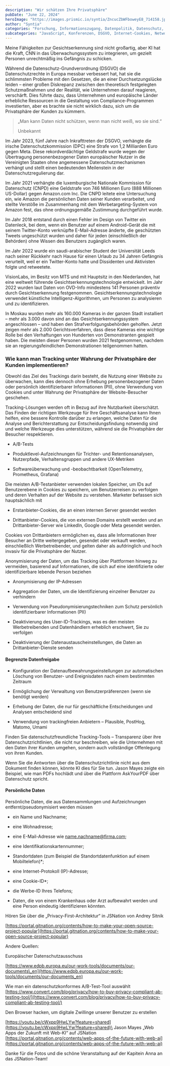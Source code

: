 ```yaml
---
description: "Wir schätzen Ihre Privatsphäre"
pubDate: "June 22, 2024"
heroImage: "https://images.prismic.io/syntia/ZncucZbWFboweyE8_714158.jpg?auto=format,compress?auto=compress,format"
author: "Syntia"
categories: "Forschung, Informationszugang, Datenpolitik, Datenschutz, Open Source"
subcategories: "JavaScript, Konferenzen, DSGVO, Internet-Cookies, Networking-Events, Künstliche Intelligenz, Überwachung"
---
```


Meine Fähigkeiten zur Gesichtserkennung sind nicht großartig, aber KI hat die
Kraft, CNN in das Überwachungssystem zu integrieren, um gezielt Personen
unrechtmäßig ins Gefängnis zu schicken.

Während die Datenschutz-Grundverordnung (DSGVO) die Datenschutzrechte in Europa
messbar verbessert hat, hat sie die schlimmsten Probleme mit den Gesetzen, die
an einer Durchsetzungslücke leiden – einer großen Diskrepanz zwischen den
theoretisch festgelegten Schutzmaßnahmen und der Realität, wie Unternehmen
darauf reagieren, verschärft. Dies führte dazu, dass Unternehmen und europäische
Länder erhebliche Ressourcen in die Gestaltung von Compliance-Programmen
investierten, aber es brachte sie nicht wirklich dazu, sich um die Privatsphäre
der Kunden zu kümmern.

> „Man kann Daten nicht schützen, wenn man nicht weiß, wo sie sind.“
>
> Unbekannt

Im Jahr 2023, fünf Jahre nach Inkrafttreten der DSGVO, verhängte die irische
Datenschutzkommission (DPC) eine Strafe von 1,2 Milliarden Euro gegen Meta.
Diese rekordverdächtige Geldstrafe wurde wegen der Übertragung personenbezogener
Daten europäischer Nutzer in die Vereinigten Staaten ohne angemessene
Datenschutzmechanismen verhängt und stellt einen bedeutenden Meilenstein in der
Datenschutzregulierung dar.

Im Jahr 2021 verhängte die luxemburgische Nationale Kommission für Datenschutz
(CNPD) eine Geldstrafe von 746 Millionen Euro (888 Millionen US-Dollar) gegen
Amazon.com Inc. Die CNPD leitete eine Untersuchung ein, wie Amazon die
persönlichen Daten seiner Kunden verarbeitet, und stellte Verstöße im
Zusammenhang mit dem Werbetargeting-System von Amazon fest, das ohne
ordnungsgemäße Zustimmung durchgeführt wurde.

Im Jahr 2018 entstand durch einen Fehler im Design von Twitter ein Datenleck,
bei dem, wenn ein Benutzer auf einem Android-Gerät die mit seinem Twitter-Konto
verknüpfte E-Mail-Adresse änderte, die geschützten Tweets ungeschützt wurden und
daher für jeden (einschließlich der Behörden) ohne Wissen des Benutzers
zugänglich waren.

Im Jahr 2022 wurde ein saudi-arabischer Student der Universität Leeds nach
seiner Rückkehr nach Hause für einen Urlaub zu 34 Jahren Gefängnis verurteilt,
weil er ein Twitter-Konto hatte und Dissidenten und Aktivisten folgte und
retweetete.

VisionLabs, im Besitz von MTS und mit Hauptsitz in den Niederlanden, hat eine
weltweit führende Gesichtserkennungstechnologie entwickelt. Im Jahr 2022 wurden
laut Daten von OVD-Info mindestens 141 Personen präventiv durch
Gesichtserkennung festgenommen. Gesichtserkennungstechnologie verwendet
künstliche Intelligenz-Algorithmen, um Personen zu analysieren und zu
identifizieren.

In Moskau wurden mehr als 160.000 Kameras in der ganzen Stadt installiert – mehr
als 3.000 davon sind an das Gesichtserkennungssystem angeschlossen – und haben
den Strafverfolgungsbehörden geholfen. Jetzt zeigen mehr als 2.000
Gerichtsverfahren, dass diese Kameras eine wichtige Rolle bei den Verhaftungen
von Hunderten von Demonstranten gespielt haben. Die meisten dieser Personen
wurden 2021 festgenommen, nachdem sie an regierungsfeindlichen Demonstrationen
teilgenommen hatten.

### Wie kann man Tracking unter Wahrung der Privatsphäre der Kunden implementieren?

Obwohl das Ziel des Trackings darin besteht, die Nutzung einer Website zu
überwachen, kann dies dennoch ohne Erhebung personenbezogener Daten oder
persönlich identifizierbarer Informationen (PII), ohne Verwendung von Cookies
und unter Wahrung der Privatsphäre der Website-Besucher geschehen.

Tracking-Lösungen werden oft in Bezug auf ihre Nutzbarkeit überschätzt. Das
Finden der richtigen Werkzeuge für Ihre Geschäftsanalyse kann Ihnen helfen, eine
bessere Kontrolle darüber zu erlangen, welche Daten für die Analyse und
Berichterstattung zur Entscheidungsfindung notwendig sind und welche Werkzeuge
dies unterstützen, während sie die Privatsphäre der Besucher respektieren.

- A/B-Tests

- Produktlevel-Aufzeichnungen für Trichter- und Retentionsanalysen, Nutzerpfade,
  Verhaltensgruppen und andere UX-Metriken

- Softwareüberwachung und -beobachtbarkeit (OpenTelemetry, Prometheus, Grafana)

Die meisten A/B-Testanbieter verwenden lokalen Speicher, um IDs auf
Benutzerebene in Cookies zu speichern, um Benutzerreisen zu verfolgen und deren
Verhalten auf der Website zu verstehen. Marketer befassen sich hauptsächlich mit

- Erstanbieter-Cookies, die an einen internen Server gesendet werden

- Drittanbieter-Cookies, die von externen Domains erstellt werden und an
  Drittanbieter-Server wie LinkedIn, Google oder Meta gesendet werden.

Cookies von Drittanbietern ermöglichen es, dass alle Informationen Ihrer
Besucher an Dritte weitergegeben, gesendet oder verkauft werden, einschließlich
Werbetreibender, und gelten daher als aufdringlich und hoch invasiv für die
Privatsphäre der Nutzer.

Anonymisierung der Daten, um das Tracking über Plattformen hinweg zu vermeiden,
basierend auf Informationen, die sich auf eine identifizierte oder
identifizierbare lebende Person beziehen

- Anonymisierung der IP-Adressen

- Aggregation der Daten, um die Identifizierung einzelner Benutzer zu verhindern

- Verwendung von Pseudonymisierungstechniken zum Schutz persönlich
  identifizierbarer Informationen (PII)

- Deaktivierung des User-ID-Trackings, was es den meisten Werbetreibenden und
  Datenhändlern erheblich erschwert, Sie zu verfolgen

- Deaktivierung der Datenaustauscheinstellungen, die Daten an
  Drittanbieter-Dienste senden

#### Begrenzte Datenfreigabe

- Konfiguration der Datenaufbewahrungseinstellungen zur automatischen Löschung
  von Benutzer- und Ereignisdaten nach einem bestimmten Zeitraum

- Ermöglichung der Verwaltung von Benutzerpräferenzen (wenn sie benötigt werden)

- Erhebung der Daten, die nur für geschäftliche Entscheidungen und Analysen
  entscheidend sind

- Verwendung von trackingfreien Anbietern – Plausible, PostHog, Matomo, Umami

Finden Sie datenschutzfreundliche Tracking-Tools – Transparenz über ihre
Datenschutzrichtlinien, die nicht nur beschreiben, wie die Unternehmen mit den
Daten ihrer Kunden umgehen, sondern auch vollständige Offenlegung von ihren
Kunden.

Wenn Sie die Antworten über die Datenschutzrichtlinie nicht aus dem Dokument
finden können, könnte KI dies für Sie tun. Jason Mayes zeigte ein Beispiel, wie
man PDFs hochlädt und über die Plattform AskYourPDF über Datenschutz spricht.

#### Persönliche Daten

Persönliche Daten, die aus Datensammlungen und Aufzeichnungen
entfernt/pseudonymisiert werden müssen

- ein Name und Nachname;

- eine Wohnadresse;

- eine E-Mail-Adresse wie
  [name.nachname@firma.com](mailto:name.nachname@firma.com);

- eine Identifikationskartennummer;

- Standortdaten (zum Beispiel die Standortdatenfunktion auf einem
  Mobiltelefon)\*;

- eine Internet-Protokoll (IP)-Adresse;

- eine Cookie-ID\*;

- die Werbe-ID Ihres Telefons;

- Daten, die von einem Krankenhaus oder Arzt aufbewahrt werden und eine Person
  eindeutig identifizieren könnten.

Hören Sie über die „Privacy-First-Architektur“ in JSNation von Andrey Sitnik

[https://portal.gitnation.org/contents/how-to-make-your-open-source-project-popular](https://portal.gitnation.org/contents/how-to-make-your-open-source-project-popular)

Andere Quellen:

Europäischer Datenschutzausschuss

[https://www.edpb.europa.eu/our-work-tools/documents/our-documents\_en](https://www.edpb.europa.eu/our-work-tools/documents/our-documents_en)

Wie man ein datenschutzkonformes A/B-Test-Tool auswählt
[https://www.convert.com/blog/privacy/how-to-buy-privacy-compliant-ab-testing-tool/](https://www.convert.com/blog/privacy/how-to-buy-privacy-compliant-ab-testing-tool/)

Den Browser hacken, um digitale Zwillinge unserer Benutzer zu erstellen

[https://youtu.be/cWxpp9HwLYw?feature=shared](https://youtu.be/cWxpp9HwLYw?feature=shared)\
Jason Mayes „Web Apps der Zukunft mit Web-KI“ auf JSNation
[https://portal.gitnation.org/contents/web-apps-of-the-future-with-web-ai](https://portal.gitnation.org/contents/web-apps-of-the-future-with-web-ai)

Danke für die Fotos und die schöne Veranstaltung auf der Kapitein Anna an das
JSNation-Team!
